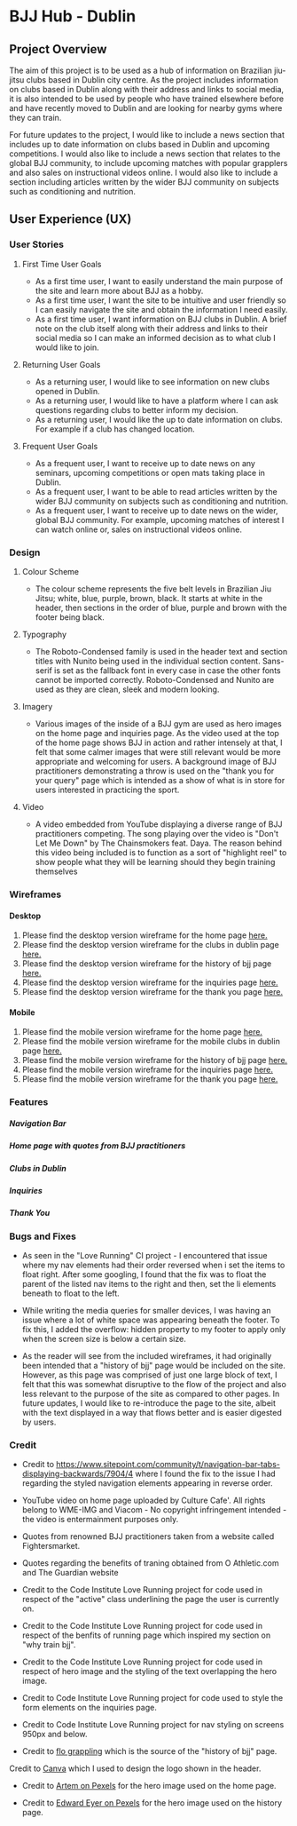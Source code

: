 # BJJ Hub - Dublin

## Project Overview

The aim of this project is to be used as a hub of information on Brazilian jiu-jitsu clubs based in Dublin city centre. As the project includes information on clubs based in Dublin along with their address and links to social media, it is also intended to be used by people who have trained elsewhere before and have recently moved to Dublin and are looking for nearby gyms where they can train.

For future updates to the project, I would like to include a news section that includes up to date information on clubs based in Dublin and upcoming competitions. I would also like to include a news section that relates to the global BJJ community, to include upcoming matches with popular grapplers and also sales on instructional videos online. I would also like to include a section including articles written by the wider BJJ community on subjects such as conditioning and nutrition.

## User Experience (UX)

### User Stories

1. First Time User Goals
    * As a first time user, I want to easily understand the main purpose of the site and learn more about BJJ as a hobby.
    * As a first time user, I want the site to be intuitive and user friendly so I can easily navigate the site and obtain the information I need easily.
    * As a first time user, I want information on BJJ clubs in Dublin. A brief note on the club itself along with their address and links to their social media so I can make an informed decision as to what club I would like to join. 

2.  Returning User Goals
    * As a returning user, I would like to see information on new clubs opened in Dublin.
    * As a returning user, I would like to have a platform where I can ask questions regarding clubs to better inform my decision.
    * As a returning user, I would like the up to date information on clubs. For example if a club has changed location.

3. Frequent User Goals
    * As a frequent user, I want to receive up to date news on any seminars, upcoming competitions or open mats taking place in Dublin.
    * As a frequent user, I want to be able to read articles written by the wider BJJ community on subjects such as conditioning and nutrition.
    * As a frequent user, I want to receive up to date news on the wider, global BJJ community. For example, upcoming matches of interest I can watch online or, sales on instructional videos online.

### Design

1. Colour Scheme
    * The colour scheme represents the five belt levels in Brazilian Jiu Jitsu; white, blue, purple, brown, black. It starts at white in the header, then sections in the order of blue, purple and brown with the footer being black.

2. Typography
    * The Roboto-Condensed family is used in the header text and section titles with Nunito being used in the individual section content. Sans-serif is set as the fallback font in every case in case the other fonts cannot be imported correctly. Roboto-Condensed and Nunito are used as they are clean, sleek and modern looking.

3.  Imagery
    * Various images of the inside of a BJJ gym are used as hero images on the home page and inquiries page. As the video used at the top of the home page shows BJJ in action and rather intensely at that, I felt that some calmer images that were still relevant would be more appropriate and welcoming for users. A background image of BJJ practitioners demonstrating a throw is used on the "thank you for your query" page which is intended as a show of what is in store for users interested in practicing the sport.

4. Video
    * A video embedded from YouTube displaying a diverse range of BJJ practitioners competing. The song playing over the video is "Don't Let Me Down" by The Chainsmokers feat. Daya. The reason behind this video being included is to function as a sort of "highlight reel" to show people what they will be learning should they begin training themselves
    
### Wireframes

#### Desktop

1. Please find the desktop version wireframe for the home page [here.](/assets/wireframes/desktop/home.png)
2. Please find the desktop version wireframe for the  clubs in dublin page [here.](/assets/wireframes/desktop/clubs-in-dublin.png)
3. Please find the desktop version wireframe for the history of bjj page [here.](/assets/wireframes/desktop/history-of-bjj.png)
4. Please find the desktop version wireframe for the inquiries page [here.](/assets/wireframes/desktop/inquiries.png)
5. Please find the desktop version wireframe for the  thank you page [here.](/assets/wireframes/desktop/thank-you.png)

#### Mobile

1. Please find the mobile version wireframe for the  home page [here.](/assets/wireframes/mobile/home-mobile.png)
2. Please find the mobile version wireframe for the mobile clubs in dublin page [here.](/assets/wireframes/mobile/clubs-mobile.png)
3. Please find the mobile version wireframe for the history of bjj page [here.](/assets/wireframes/mobile/history-mobile.png)
4. Please find the mobile version wireframe for the inquiries page [here.](/assets/wireframes/mobile/inquiries-mobile.png)
5. Please find the mobile version wireframe for the  thank you page [here.](/assets/wireframes/mobile/thanks-mobile.png)


### Features

##### Navigation Bar

##### Home page with quotes from BJJ practitioners

##### Clubs in Dublin 

##### Inquiries

##### Thank You


### Bugs and Fixes

- As seen in the "Love Running" CI project - I encountered that issue where my nav elements had their order reversed when i set the items to float right. After some googling, I found that the fix was to float the parent of the listed nav items to the right and then, set the li elements beneath to float to the left. 

- While writing the media queries for smaller devices, I was having an issue where a lot of white space was appearing beneath the footer. To fix this, I added the overflow: hidden property to my footer to apply only when the screen size is below a certain size.

- As the reader will see from the included wireframes, it had originally been intended that a "history of bjj" page would be included on the site. However, as this page was comprised of just one large block of text, I felt that this was somewhat disruptive to the flow of the project and also less relevant to the purpose of the site as compared to other pages. In future updates, I would like to re-introduce the page to the site, albeit with the text displayed in a way that flows better and is easier digested by users.

### Credit

- Credit to https://www.sitepoint.com/community/t/navigation-bar-tabs-displaying-backwards/7904/4 where I found the fix to the issue I had regarding the styled navigation elements appearing in reverse order.

- YouTube video on home page uploaded by Culture Cafe'. All rights belong to WME-IMG and Viacom - No copyright infringement intended - the video is entermainment purposes only.

- Quotes from renowned BJJ practitioners taken from a website called Fightersmarket.

- Quotes regarding the benefits of traning obtained from O Athletic.com and The Guardian website

- Credit to the Code Institute Love Running project for code used in respect of the "active" class underlining the page the user is currently on.

- Credit to the Code Institute Love Running project for code used in respect of the benfits of running page which inspired my section on "why train bjj".

- Credit to the Code Institute Love Running project for code used in respect of hero image and the styling of the text overlapping the hero image.

- Credit to Code Institute Love Running project for code used to style the form elements on the inquiries page.

- Credit to Code Institute Love Running project for nav styling on screens 950px and below.

- Credit to [flo grappling](https://www.flograppling.com/articles/6744662-the-history-of-brazilian-jiu-jitsu) which is the source of the "history of bjj" page.

Credit to [Canva](https://www.canva.com/tools/logo-maker-q1/?utm_source=google_sem&utm_medium=cpc&utm_campaign=REV_UK_EN_CanvaPro_Logo_EM&utm_term=REV_UK_EN_CanvaPro_Create+Logo_EM&gclsrc=aw.ds&&gclid=Cj0KCQiAq7COBhC2ARIsANsPATEeQJoN4xeqLm9OEQP9CWOR_wikL-DmAb0Gw58R_b1Jlf2s37o0mJ0aAmL3EALw_wcB) which I used to design the logo shown in the header.

- Credit to [Artem on Pexels](https://www.pexels.com/photo/healthy-man-person-people-6253346/) for the hero image used on the home page.

- Credit to [Edward Eyer on Pexels](https://www.pexels.com/photo/men-in-jiujitsu-combat-10610180/) for the hero image used on the history page.

